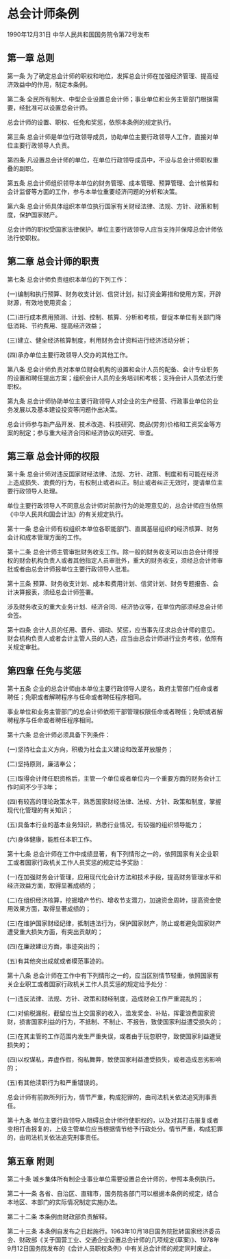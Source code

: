 # 总会计师条例

1990年12月31日 中华人民共和国国务院令第72号发布　

<!-- INFO END -->

## 第一章 总则

第一条 为了确定总会计师的职权和地位，发挥总会计师在加强经济管理、提高经济效益中的作用，制定本条例。

第二条 全民所有制大、中型企业设置总会计师；事业单位和业务主管部门根据需要，经批准可以设置总会计师。

总会计师的设置、职权、任免和奖惩，依照本条例的规定执行。

第三条 总会计师是单位行政领导成员，协助单位主要行政领导人工作，直接对单位主要行政领导人负责。

第四条 凡设置总会计师的单位，在单位行政领导成员中，不设与总会计师职权重叠的副职。

第五条 总会计师组织领导本单位的财务管理、成本管理、预算管理、会计核算和会计监督等方面的工作，参与本单位重要经济问题的分析和决策。

第六条 总会计师具体组织本单位执行国家有关财经法律、法规、方针、政策和制度，保护国家财产。

总会计师的职权受国家法律保护。单位主要行政领导人应当支持并保障总会计师依法行使职权。

## 第二章 总会计师的职责

第七条 总会计师负责组织本单位的下列工作：

(一)编制和执行预算、财务收支计划、信贷计划，拟订资金筹措和使用方案，开辟财源，有效地使用资金；

(二)进行成本费用预测、计划、控制、核算、分析和考核，督促本单位有关部门降低消耗、节约费用、提高经济效益；

(三)建立、健全经济核算制度，利用财务会计资料进行经济活动分析；

(四)承办单位主要行政领导人交办的其他工作。

第八条 总会计师负责对本单位财会机构的设置和会计人员的配备、会计专业职务的设置和聘任提出方案；组织会计人员的业务培训和考核；支持会计人员依法行使职权。

第九条 总会计师协助单位主要行政领导人对企业的生产经营、行政事业单位的业务发展以及基本建设投资等问题作出决策。

总会计师参与新产品开发、技术改造、科技研究、商品(劳务)价格和工资奖金等方案的制定；参与重大经济合同和经济协议的研究、审查。

## 第三章 总会计师的权限

第十条 总会计师对违反国家财经法律、法规、方针、政策、制度和有可能在经济上造成损失、浪费的行为，有权制止或者纠正。制止或者纠正无效时，提请单位主要行政领导人处理。

单位主要行政领导人不同意总会计师对前款行为的处理意见的，总会计师应当依照《中华人民共和国会计法》的有关规定执行。

第十一条 总会计师有权组织本单位各职能部门、直属基层组织的经济核算、财务会计和成本管理方面的工作。

第十二条 总会计师主管审批财务收支工作。除一般的财务收支可以由总会计师授权的财会机构负责人或者其他指定人员审批外，重大的财务收支，须经总会计师审批或者由总会计师报单位主要行政领导人批准。

第十三条 预算、财务收支计划、成本和费用计划、信贷计划、财务专题报告、会计决算报表，须经总会计师签署。

涉及财务收支的重大业务计划、经济合同、经济协议等，在单位内部须经总会计师会签。

第十四条 会计人员的任用、晋升、调动、奖惩，应当事先征求总会计师的意见。财会机构负责人或者会计主管人员的人选，应当由总会计师进行业务考核，依照有关规定审批。

## 第四章 任免与奖惩

第十五条 企业的总会计师由本单位主要行政领导人提名，政府主管部门任命或者聘任；免职或者解聘程序与任命或者聘任程序相同。

事业单位和业务主管部门的总会计师依照干部管理权限任命或者聘任；免职或者解聘程序与任命或者聘任程序相同。

第十六条 总会计师必须具备下列条件：

(一)坚持社会主义方向，积极为社会主义建设和改革开放服务；

(二)坚持原则，廉洁奉公；

(三)取得会计师任职资格后，主管一个单位或者单位内一个重要方面的财务会计工作时间不少于3年；

(四)有较高的理论政策水平，熟悉国家财经法律、法规、方针、政策和制度，掌握现代化管理的有关知识；

(五)具备本行业的基本业务知识，熟悉行业情况，有较强的组织领导能力；

(六)身体健康，能胜任本职工作。

第十七条 总会计师在工作中成绩显著，有下列情形之一的，依照国家有关企业职工或者国家行政机关工作人员奖惩的规定给予奖励：

(一)在加强财务会计管理，应用现代化会计方法和技术手段，提高财务管理水平和经济效益方面，取得显著成绩的；

(二)在组织经济核算，挖掘增产节约、增收节支潜力，加速资金周转，提高资金使用效果方面，取得显著成绩的；

(三)在维护国家财经纪律，抵制违法行为，保护国家财产，防止或者避免国家财产遭受重大损失方面，有突出贡献的；

(四)在廉政建设方面，事迹突出的；

(五)有其他突出成就或者模范事迹的。

第十八条 总会计师在工作中有下列情形之一的，应当区别情节轻重，依照国家有关企业职工或者国家行政机关工作人员奖惩的规定给予处分：

(一)违反法律、法规、方针、政策和财经制度，造成财会工作严重混乱的；

(二)对偷税漏税，截留应当上交国家的收入，滥发奖金、补贴，挥霍浪费国家资财，损害国家利益的行为，不抵制、不制止、不报告，致使国家利益遭受损失的；

(三)在其主管的工作范围内发生严重失误，或者由于玩忽职守，致使国家利益遭受损失的；

(四)以权谋私，弄虚作假，徇私舞弊，致使国家利益遭受损失，或者造成恶劣影响的；

(五)有其他渎职行为和严重错误的。

总会计师有前款所列行为，情节严重，构成犯罪的，由司法机关依法追究刑事责任。

第十九条 单位主要行政领导人阻碍总会计师行使职权的，以及对其打击报复或者变相打击报复的，上级主管单位应当根据情节给予行政处分。情节严重，构成犯罪的，由司法机关依法追究刑事责任。

## 第五章 附则

第二十条 城乡集体所有制企业事业单位需要设置总会计师的，参照本条例执行。

第二十一条 各省、自治区、直辖市，国务院各部门可以根据本条例的规定，结合本地区、本部门的实际情况制定实施办法。

第二十二条 本条例由财政部负责解释。

第二十三条 本条例自发布之日起施行。1963年10月18日国务院批转国家经济委员会、财政部《关于国营工业、交通企业设置总会计师的几项规定(草案)》、1978年9月12日国务院发布的《会计人员职权条例》中有关总会计师的规定同时废止。